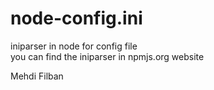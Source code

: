 # node-config.ini
iniparser in node for config file<br/>
you can find the iniparser in npmjs.org website<br/>


Mehdi Filban
